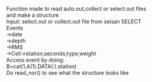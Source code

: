   Function made to read auto.out,collect or select.out files   
  and make a structure    
  Input: select.out or collect.out file from seisan SELECT   
  Events   
      ->date   
      ->depth   
      ->RMS   
      ->Cell->station;seconds;type;weight   
  Access event by doing:   
  B=cat(1,A(1).DATA(:).station)   
  Do read_nor() to see what the structure looks like   
